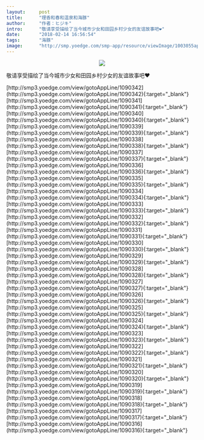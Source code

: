 ```yaml
---
layout:     post
title:      "理香和春和温泉和海豚"
author:     "作者：ヒジキ"
intro:      "敬请享受描绘了当今城市少女和田园乡村少女的友谊故事吧❤"
date:       "2018-02-14 16:56:54"
tags:       "海豚"
image:      "http://smp.yoedge.com/smp-app/resource/viewImage/1003055appline.png"
---
```

<div style="text-align: center">
<p><img src="http://smp.yoedge.com/smp-app/resource/viewImage/1003055appline.png"/></p>
</div>
<p class="post-meta">
<span>敬请享受描绘了当今城市少女和田园乡村少女的友谊故事吧❤</span>
</p>
[http://smp3.yoedge.com/view/gotoAppLine/1090342](http://smp3.yoedge.com/view/gotoAppLine/1090342){:target="_blank"}
[http://smp3.yoedge.com/view/gotoAppLine/1090341](http://smp3.yoedge.com/view/gotoAppLine/1090341){:target="_blank"}
[http://smp3.yoedge.com/view/gotoAppLine/1090340](http://smp3.yoedge.com/view/gotoAppLine/1090340){:target="_blank"}
[http://smp3.yoedge.com/view/gotoAppLine/1090339](http://smp3.yoedge.com/view/gotoAppLine/1090339){:target="_blank"}
[http://smp3.yoedge.com/view/gotoAppLine/1090338](http://smp3.yoedge.com/view/gotoAppLine/1090338){:target="_blank"}
[http://smp3.yoedge.com/view/gotoAppLine/1090337](http://smp3.yoedge.com/view/gotoAppLine/1090337){:target="_blank"}
[http://smp3.yoedge.com/view/gotoAppLine/1090336](http://smp3.yoedge.com/view/gotoAppLine/1090336){:target="_blank"}
[http://smp3.yoedge.com/view/gotoAppLine/1090335](http://smp3.yoedge.com/view/gotoAppLine/1090335){:target="_blank"}
[http://smp3.yoedge.com/view/gotoAppLine/1090334](http://smp3.yoedge.com/view/gotoAppLine/1090334){:target="_blank"}
[http://smp3.yoedge.com/view/gotoAppLine/1090333](http://smp3.yoedge.com/view/gotoAppLine/1090333){:target="_blank"}
[http://smp3.yoedge.com/view/gotoAppLine/1090332](http://smp3.yoedge.com/view/gotoAppLine/1090332){:target="_blank"}
[http://smp3.yoedge.com/view/gotoAppLine/1090331](http://smp3.yoedge.com/view/gotoAppLine/1090331){:target="_blank"}
[http://smp3.yoedge.com/view/gotoAppLine/1090330](http://smp3.yoedge.com/view/gotoAppLine/1090330){:target="_blank"}
[http://smp3.yoedge.com/view/gotoAppLine/1090329](http://smp3.yoedge.com/view/gotoAppLine/1090329){:target="_blank"}
[http://smp3.yoedge.com/view/gotoAppLine/1090328](http://smp3.yoedge.com/view/gotoAppLine/1090328){:target="_blank"}
[http://smp3.yoedge.com/view/gotoAppLine/1090327](http://smp3.yoedge.com/view/gotoAppLine/1090327){:target="_blank"}
[http://smp3.yoedge.com/view/gotoAppLine/1090326](http://smp3.yoedge.com/view/gotoAppLine/1090326){:target="_blank"}
[http://smp3.yoedge.com/view/gotoAppLine/1090325](http://smp3.yoedge.com/view/gotoAppLine/1090325){:target="_blank"}
[http://smp3.yoedge.com/view/gotoAppLine/1090324](http://smp3.yoedge.com/view/gotoAppLine/1090324){:target="_blank"}
[http://smp3.yoedge.com/view/gotoAppLine/1090323](http://smp3.yoedge.com/view/gotoAppLine/1090323){:target="_blank"}
[http://smp3.yoedge.com/view/gotoAppLine/1090322](http://smp3.yoedge.com/view/gotoAppLine/1090322){:target="_blank"}
[http://smp3.yoedge.com/view/gotoAppLine/1090321](http://smp3.yoedge.com/view/gotoAppLine/1090321){:target="_blank"}
[http://smp3.yoedge.com/view/gotoAppLine/1090320](http://smp3.yoedge.com/view/gotoAppLine/1090320){:target="_blank"}
[http://smp3.yoedge.com/view/gotoAppLine/1090319](http://smp3.yoedge.com/view/gotoAppLine/1090319){:target="_blank"}
[http://smp3.yoedge.com/view/gotoAppLine/1090318](http://smp3.yoedge.com/view/gotoAppLine/1090318){:target="_blank"}
[http://smp3.yoedge.com/view/gotoAppLine/1090317](http://smp3.yoedge.com/view/gotoAppLine/1090317){:target="_blank"}
[http://smp3.yoedge.com/view/gotoAppLine/1090316](http://smp3.yoedge.com/view/gotoAppLine/1090316){:target="_blank"}


